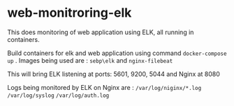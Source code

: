 # web-monitroring-elk
This does monitoring of web application using ELK, all running in containers.

Build containers for elk and web application using command `docker-compose up` . Images being used are : `sebp\elk` and `nginx-filebeat`

This will bring ELK listening at ports: 5601, 9200, 5044 and Nginx at 8080

Logs being monitored by ELK on Nginx are : 
`/var/log/niginx/*.log`
`/var/log/syslog`
`/var/log/auth.log`
